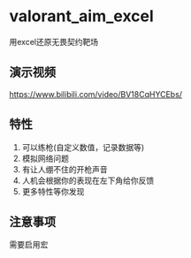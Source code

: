 # valorant_aim_excel
用excel还原无畏契约靶场

## 演示视频
https://www.bilibili.com/video/BV18CqHYCEbs/

## 特性

1. 可以练枪(自定义数值，记录数据等)
2. 模拟网络问题
3. 有让人绷不住的开枪声音
4. 人机会根据你的表现在左下角给你反馈
5. 更多特性等你发现

## 注意事项

需要启用宏
